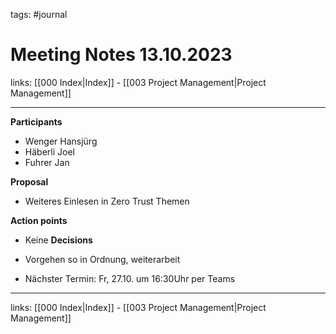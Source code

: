 
tags: #journal

# Meeting Notes 13.10.2023

links: [[000 Index|Index]] - [[003 Project Management|Project Management]]

---

**Participants**

- Wenger Hansjürg
- Häberli Joel
- Fuhrer Jan

**Proposal**

- Weiteres Einlesen in Zero Trust Themen

**Action points**

- Keine
**Decisions**

- Vorgehen so in Ordnung, weiterarbeit
- Nächster Termin: Fr, 27.10. um 16:30Uhr per Teams

---
links: [[000 Index|Index]] - [[003 Project Management|Project Management]]
